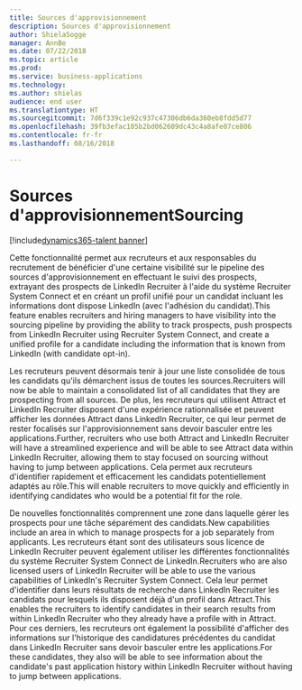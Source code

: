 ```yaml
---
title: Sources d'approvisionnement
description: Sources d'approvisionnement
author: ShielaSogge
manager: AnnBe
ms.date: 07/22/2018
ms.topic: article
ms.prod: 
ms.service: business-applications
ms.technology: 
ms.author: shielas
audience: end user
ms.translationtype: HT
ms.sourcegitcommit: 7d6f339c1e92c937c47306db6da360eb8fdd5d77
ms.openlocfilehash: 39fb3efac105b2bd062609dc43c4a8afe07ce806
ms.contentlocale: fr-fr
ms.lasthandoff: 08/16/2018

---
```


# <a name="sourcing"></a><span data-ttu-id="b979c-103">Sources d'approvisionnement</span><span class="sxs-lookup"><span data-stu-id="b979c-103">Sourcing</span></span>

[!include[dynamics365-talent banner](../../includes/dynamics365-talent.md)]

<span data-ttu-id="b979c-104">Cette fonctionnalité permet aux recruteurs et aux responsables du recrutement de bénéficier d'une certaine visibilité sur le pipeline des sources d'approvisionnement en effectuant le suivi des prospects, extrayant des prospects de LinkedIn Recruiter à l'aide du système Recruiter System Connect et en créant un profil unifié pour un candidat incluant les informations dont dispose LinkedIn (avec l'adhésion du candidat).</span><span class="sxs-lookup"><span data-stu-id="b979c-104">This feature enables recruiters and hiring managers to have visibility into the sourcing pipeline by providing the ability to track prospects, push prospects from LinkedIn Recruiter using Recruiter System Connect, and create a unified profile for a candidate including the information that is known from LinkedIn (with candidate opt-in).</span></span>

<span data-ttu-id="b979c-105">Les recruteurs peuvent désormais tenir à jour une liste consolidée de tous les candidats qu'ils démarchent issus de toutes les sources.</span><span class="sxs-lookup"><span data-stu-id="b979c-105">Recruiters will now be able to maintain a consolidated list of all candidates that they are prospecting from all sources.</span></span> <span data-ttu-id="b979c-106">De plus, les recruteurs qui utilisent Attract et LinkedIn Recruiter disposent d'une expérience rationnalisée et peuvent afficher les données Attract dans LinkedIn Recruiter, ce qui leur permet de rester focalisés sur l'approvisionnement sans devoir basculer entre les applications.</span><span class="sxs-lookup"><span data-stu-id="b979c-106">Further, recruiters who use both Attract and LinkedIn Recruiter will have a streamlined experience and will be able to see Attract data within LinkedIn Recruiter, allowing them to stay focused on sourcing without having to jump between applications.</span></span> <span data-ttu-id="b979c-107">Cela permet aux recruteurs d'identifier rapidement et efficacement les candidats potentiellement adaptés au rôle.</span><span class="sxs-lookup"><span data-stu-id="b979c-107">This will enable recruiters to move quickly and efficiently in identifying candidates who would be a potential fit for the role.</span></span>

<span data-ttu-id="b979c-108">De nouvelles fonctionnalités comprennent une zone dans laquelle gérer les prospects pour une tâche séparément des candidats.</span><span class="sxs-lookup"><span data-stu-id="b979c-108">New capabilities include an area in which to manage prospects for a job separately from applicants.</span></span> <span data-ttu-id="b979c-109">Les recruteurs étant sont des utilisateurs sous licence de LinkedIn Recruiter peuvent également utiliser les différentes fonctionnalités du système Recruiter System Connect de LinkedIn.</span><span class="sxs-lookup"><span data-stu-id="b979c-109">Recruiters who are also licensed users of LinkedIn Recruiter will be able to use the various capabilities of LinkedIn's Recruiter System Connect.</span></span>
<span data-ttu-id="b979c-110">Cela leur permet d'identifier dans leurs résultats de recherche dans LinkedIn Recruiter les candidats pour lesquels ils disposent déjà d'un profil dans Attract.</span><span class="sxs-lookup"><span data-stu-id="b979c-110">This enables the recruiters to identify candidates in their search results from within LinkedIn Recruiter who they already have a profile with in Attract.</span></span> <span data-ttu-id="b979c-111">Pour ces derniers, les recruteurs ont également la possibilité d'afficher des informations sur l'historique des candidatures précédentes du candidat dans LinkedIn Recruiter sans devoir basculer entre les applications.</span><span class="sxs-lookup"><span data-stu-id="b979c-111">For these candidates, they also will be able to see information about the candidate's past application history within LinkedIn Recruiter without having to jump between applications.</span></span>

<!--
## Who uses this feature
This feature is mainly used by recruiters within an organization.
## License required
Requires LinkedIn Recruiter System Connect and a Talent license.
## Setup required
Some of the capabilities in this feature will require each user to have a
license to LinkedIn Recruiter.
## Availability
Cloud
## Regional availability
Global
-->

